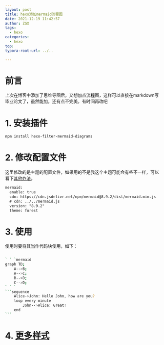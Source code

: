 ```yaml
---
layout: post
title: hexo添加mermaid流程图
date: 2021-12-19 11:42:57
author: ZGX
tags:
  - hexo
categories:
  - hexo
top: 
typora-root-url: ../..

---
```



# 前言

上次在博客中添加了思维导图后，又想加点流程图，这样可以直接在markdown写毕业论文了，虽然能加，还有点不完美，有时间再改吧

# 1. 安装插件

```bash
npm install hexo-filter-mermaid-diagrams
```



# 2. 修改配置文件

这里修改的是主题的配置文件，如果用的不是我这个主题可能会有些不一样，可以看下[其他办法](https://wangxiaoyu-go.github.io/2018/11/23/hexo-filter-mermaid-diagrams/)。

```xml
mermaid:
  enable: true
  cdn: https://cdn.jsdelivr.net/npm/mermaid@8.9.2/dist/mermaid.min.js
  # cdn: ../../mermaid.js
  version: "8.9.2"
  theme: forest
```



# 3. 使用

使用时要将其当作代码块使用，如下：

~~~bash

` ` `mermaid
graph TD;
    A-->B;
    A-->C;
    B-->D;
    C-->D;
` ` `
```sequence
    Alice->John: Hello John, how are you?
    loop every minute
        John-->Alice: Great!
    end
```
~~~

# 4. [更多样式](https://mermaid-js.github.io/mermaid/#/)










